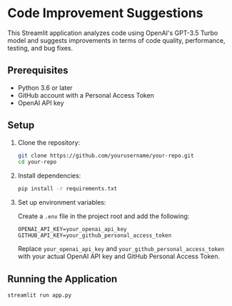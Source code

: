 # Code Improvement Suggestions

This Streamlit application analyzes code using OpenAI's GPT-3.5 Turbo model and suggests improvements in terms of code quality, performance, testing, and bug fixes.

## Prerequisites

- Python 3.6 or later
- GitHub account with a Personal Access Token
- OpenAI API key

## Setup

1. Clone the repository:

    ```bash
    git clone https://github.com/yourusername/your-repo.git
    cd your-repo
    ```

2. Install dependencies:

    ```bash
    pip install -r requirements.txt
    ```

3. Set up environment variables:

    Create a `.env` file in the project root and add the following:

    ```env
    OPENAI_API_KEY=your_openai_api_key
    GITHUB_API_KEY=your_github_personal_access_token
    ```

    Replace `your_openai_api_key` and `your_github_personal_access_token` with your actual OpenAI API key and GitHub Personal Access Token.

## Running the Application

```bash
streamlit run app.py
